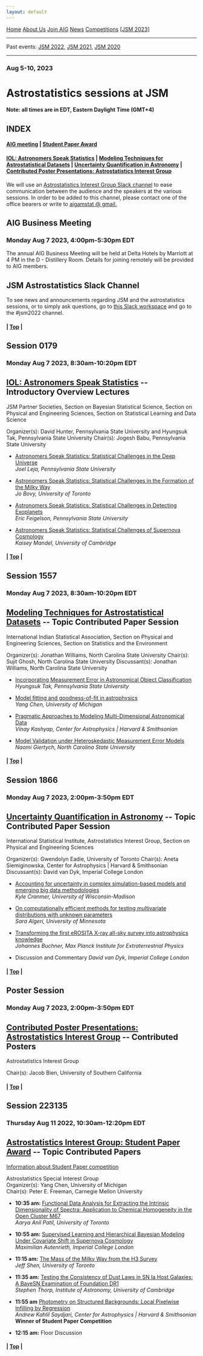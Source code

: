 ```yaml
---
layout: default
---
```



<a href="../index.html" class="btn">Home</a>
<a href="../about_us.html" class="btn">About Us</a>
<a href="../join.html" class="btn">Join AIG</a>
<a href="../news.html" class="btn">News</a>
<a href="../competition/" class="btn">Competitions</a>
<a href="https://ww2.amstat.org/meetings/jsm/2022/" class="btn">[JSM 2023]</a>

---

Past events: [JSM 2022](https://astrostat.org/jsm2022/index.html), [JSM 2021](https://astrostat.org/jsm2021/index.html), [JSM 2020](https://astrostat.org/jsm2020/index.html)

---

### Aug 5-10, 2023

# Astrostatistics sessions at JSM

**Note: all times are in EDT, Eastern Daylight Time (GMT+4)**

## INDEX
#### [**AIG meeting**](#aig-business-meeting) | [**Student Paper Award**](#session-223135) 
#### [**IOL: Astronomers Speak Statistics**](#session-0179) | [**Modeling Techniques for Astrostatistical Datasets**](#session-1557) | [**Uncertainty Quantification in Astronomy**](#session-1866) | [**Contributed Poster Presentations: Astrostatistics Interest Group**](#poster-session)

We will use an [Astrostatistics Interest Group Slack channel](https://astrostatisti-dzq6013.slack.com/archives/C011GJMLLET) to ease communication between the audience and the speakers at the various sessions. In order to be added to this channel, please contact one of the office bearers or write to [aigamstat @ gmail.](mailto:aigamstat@gmail.com?Subject=Slack)

## AIG Business Meeting
### Monday Aug 7 2023, 4:00pm-5:30pm EDT

The annual AIG Business Meeting will be held at Delta Hotels by Marriott at 4 PM in the D - Distillery Room. Details for joining remotely will be provided to AIG members.

## JSM Astrostatistics Slack Channel

To see news and announcements regarding JSM and the astrostatistics sessions, or to simply ask questions, go to [this Slack workspace](https://astrostatisti-dzq6013.slack.com/x-p1071525927828-1068608198114-2351887732176/) and go to the #jsm2022 channel.

#### | [Top](#astrostatistics-sessions-at-jsm) |

## Session 0179
### Monday Aug 7 2023, 8:30am-10:20pm EDT
## [IOL: Astronomers Speak Statistics](https://ww2.aievolution.com/JSMAnnual/index.cfm?do=ev.viewEv&ev=1873) -- Introductory Overview Lectures 

  JSM Partner Societies, Section on Bayesian Statistical Science, Section on Physical and Engineering Sciences, Section on Statistical Learning and Data Science
  
  Organizer(s): David Hunter, Pennsylvania State University and Hyungsuk Tak, Pennsylvania State University
  Chair(s): Jogesh Babu, Pennsylvania State University

- [Astronomers Speak Statistics: Statistical Challenges in the Deep Universe](https://ww2.aievolution.com/JSMAnnual/index.cfm?do=ev.viewEv&ev=1874)  
  *Joel Leja, Pennsylvania State University*   

- [Astronomers Speak Statistics: Statistical Challenges in the Formation of the Milky Way](https://ww2.aievolution.com/JSMAnnual/index.cfm?do=ev.viewEv&ev=1877)  
  *Jo Bovy, University of Toronto*  

- [Astronomers Speak Statistics: Statistical Challenges in Detecting Exoplanets](https://ww2.aievolution.com/JSMAnnual/index.cfm?do=ev.viewEv&ev=1875)  
  *Eric Feigelson, Pennsylvania State University*   

- [Astronomers Speak Statistics: Statistical Challenges of Supernova Cosmology](https://ww2.aievolution.com/JSMAnnual/index.cfm?do=ev.viewEv&ev=1876)  
  *Kaisey Mandel, University of Cambridge*  

#### | [Top](#astrostatistics-sessions-at-jsm) |

## Session 1557
### Monday Aug 7 2023, 8:30am-10:20pm EDT
## [Modeling Techniques for Astrostatistical Datasets](https://ww2.aievolution.com/JSMAnnual/index.cfm?do=ev.viewEv&ev=1906) -- Topic Contributed Paper Session

  International Indian Statistical Association, Section on Physical and Engineering Sciences, Section on Statistics and the Environment
 
  Organizer(s): Jonathan Williams, North Carolina State University
  Chair(s): Sujit Ghosh, North Carolina State University 
  Discussant(s): Jonathan Williams, North Carolina State University

- [Incorporating Measurement Error in Astronomical Object Classification](https://ww2.aievolution.com/JSMAnnual/index.cfm?do=ev.viewEv&ev=1907)  
  *Hyungsuk Tak, Pennsylvania State University*  

- [Model fitting and goodness-of-fit in astrophysics](https://ww2.aievolution.com/JSMAnnual/index.cfm?do=ev.viewEv&ev=1908)  
  *Yang Chen, University of Michigan*

- [Pragmatic Approaches to Modeling Multi-Dimensional Astronomical Data](https://ww2.aievolution.com/JSMAnnual/index.cfm?do=ev.viewEv&ev=1909)  
  *Vinay Kashyap, Center for Astrophysics | Harvard & Smithsonian*  

- [Model Validation under Heteroskedastic Measurement Error Models](https://ww2.aievolution.com/JSMAnnual/index.cfm?do=ev.viewEv&ev=1910) 
  *Naomi Giertych, North Carolina State University*

#### | [Top](#astrostatistics-sessions-at-jsm) |

## Session 1866
### Monday Aug 7 2023, 2:00pm-3:50pm EDT
## [Uncertainty Quantification in Astronomy](https://ww2.aievolution.com/JSMAnnual/index.cfm?do=ev.viewEv&ev=2433) -- Topic Contributed Paper Session

  International Statistical Institute, Astrostatistics Interest Group, Section on Physical and Engineering Sciences
 
  Organizer(s): Gwendolyn Eadie, University of Toronto
  Chair(s): Aneta Siemiginowska, Center for Astrophysics | Harvard & Smithsonian 
  Discussant(s): David van Dyk, Imperial College London

- [Accounting for uncertainty in complex simulation-based models and emerging big data methodologies](https://ww2.aievolution.com/JSMAnnual/index.cfm?do=ev.viewEv&ev=2436)  
  *Kyle Cranmer, University of Wisconsin-Madison*  

- [On computationally efficient methods for testing multivariate distributions with unknown parameters](https://ww2.aievolution.com/JSMAnnual/index.cfm?do=ev.viewEv&ev=2435)  
  *Sara Algeri, University of Minnesota*

- [Transforming the first eROSITA X-ray all-sky survey into astrophysics knowledge](https://ww2.aievolution.com/JSMAnnual/index.cfm?do=ev.viewEv&ev=1909)  
  *Johannes Buchner, Max Planck Institute for Extraterrestrial Physics*

- Discussion and Commentary
  *David van Dyk, Imperial College London*

#### | [Top](#astrostatistics-sessions-at-jsm) |

## Poster Session 
### Monday Aug 7 2023, 2:00pm-3:50pm EDT
## [Contributed Poster Presentations: Astrostatistics Interest Group](https://ww2.aievolution.com/JSMAnnual/index.cfm?do=ev.viewEv&ev=5005) -- Contributed Posters

  Astrostatistics Interest Group
 
  Chair(s): Jacob Bien, University of Southern California

#### | [Top](#astrostatistics-sessions-at-jsm) |

## Session 223135
### Thursday Aug 11 2022, 10:30am-12:20pm EDT
## [Astrostatistics Interest Group: Student Paper Award](https://ww2.amstat.org/meetings/jsm/2022/onlineprogram/ActivityDetails.cfm?SessionID=223135) -- Topic Contributed Papers

  [Information about Student Paper competition](https://astrostat.org/competition/index.html)  

  Astrostatistics Special Interest Group  
  Organizer(s): Yang Chen, University of Michigan  
  Chair(s): Peter E. Freeman, Carnegie Mellon University

- **10:35 am:** [Functional Data Analysis for Extracting the Intrinsic Dimensionality of Spectra: Application to Chemical Homogeneity in the Open Cluster M67](https://ww2.amstat.org/meetings/jsm/2022/onlineprogram/AbstractDetails.cfm?abstractid=323466)  
  *Aarya Anil Patil, University of Toronto*  
  
- **10:55 am:** [Supervised Learning and Hierarchical Bayesian Modeling Under Covariate Shift in Supernova Cosmology](https://ww2.amstat.org/meetings/jsm/2022/onlineprogram/AbstractDetails.cfm?abstractid=322569)  
  *Maximilian Autenrieth, Imperial College London*  
  
- **11:15 am:** [The Mass of the Milky Way from the H3 Survey](https://ww2.amstat.org/meetings/jsm/2022/onlineprogram/AbstractDetails.cfm?abstractid=322547)  
  *Jeff Shen, University of Toronto*  
  
- **11:35 am:** [Testing the Consistency of Dust Laws in SN Ia Host Galaxies: A BayeSN Examination of Foundation DR1](https://ww2.amstat.org/meetings/jsm/2022/onlineprogram/AbstractDetails.cfm?abstractid=322377)  
  *Stephen Thorp, Institute of Astronomy, University of Cambridge*  
  
- **11:55 am** [Photometry on Structured Backgrounds: Local Pixelwise Infilling by Regression](https://ww2.amstat.org/meetings/jsm/2022/onlineprogram/AbstractDetails.cfm?abstractid=322361)  
  *Andrew Kahlil Saydjari, Center for Astrophysics | Harvard & Smithsonian*  
  **Winner of Student Paper Competition**
  
- **12:15 am:** Floor Discussion

#### | [Top](#astrostatistics-sessions-at-jsm) |
